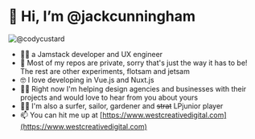 # 👋 Hi, I’m @jackcunningham

![@codycustard](https://stackexchange.com/users/flair/3204317.png)

- 👩‍🚀 a Jamstack developer and UX engineer
- 🥷 Most of my repos are private, sorry that's just the way it has to be! The rest are other experiments, flotsam and jetsam
- 🤓 I love developing in Vue.js and Nuxt.js 
- 👨‍🔬 Right now I'm helping design agencies and businesses with their projects and would love to hear from you about yours
- 🏄‍♀️ I'm also a surfer, sailor, gardener and ~~strat~~ LPjunior player
- 📫 You can hit me up at [https://www.westcreativedigital.com](https://www.westcreativedigital.com)

<!---
jackcunningham/jackcunningham is a ✨ special ✨ repository because its `README.md` (this file) appears on your GitHub profile.
You can click the Preview link to take a look at your changes.
--->
